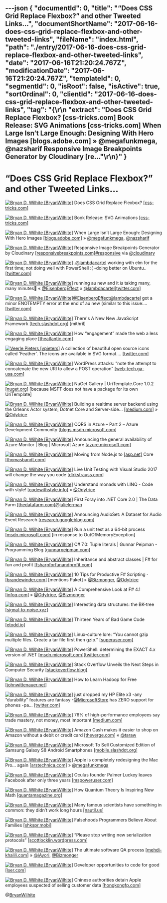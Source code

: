 ---json
{
  "documentId": 0,
  "title": "“Does CSS Grid Replace Flexbox?” and other Tweeted Links…",
  "documentShortName": "2017-06-16-does-css-grid-replace-flexbox-and-other-tweeted-links",
  "fileName": "index.html",
  "path": "./entry/2017-06-16-does-css-grid-replace-flexbox-and-other-tweeted-links",
  "date": "2017-06-16T21:20:24.767Z",
  "modificationDate": "2017-06-16T21:20:24.767Z",
  "templateId": 0,
  "segmentId": 0,
  "isRoot": false,
  "isActive": true,
  "sortOrdinal": 0,
  "clientId": "2017-06-16-does-css-grid-replace-flexbox-and-other-tweeted-links",
  "tag": "{\r\n  \"extract\": \"Does CSS Grid Replace Flexbox? [css-tricks.com] Book Release: SVG Animations [css-tricks.com] When Large Isn’t Large Enough: Designing With Hero Images [blogs.adobe.com] » @megafunkmega, @nazsharif Responsive Image Breakpoints Generator by Cloudinary [re...\"\r\n}"
}
---

# “Does CSS Grid Replace Flexbox?” and other Tweeted Links…

[<img alt="Bryan D. Wilhite [BryanWilhite]" src="https://songhay.blob.core.windows.net/shared-social-twitter/BryanWilhite.jpeg">](http://songhayblog.azurewebsites.net/ "Bryan D. Wilhite [BryanWilhite]") Does CSS Grid Replace Flexbox? [[css-tricks.com]](https://css-tricks.com/css-grid-replace-flexbox/)

[<img alt="Bryan D. Wilhite [BryanWilhite]" src="https://songhay.blob.core.windows.net/shared-social-twitter/BryanWilhite.jpeg">](http://songhayblog.azurewebsites.net/ "Bryan D. Wilhite [BryanWilhite]") Book Release: SVG Animations [[css-tricks.com]](https://css-tricks.com/book-release-svg-animations/)

[<img alt="Bryan D. Wilhite [BryanWilhite]" src="https://songhay.blob.core.windows.net/shared-social-twitter/BryanWilhite.jpeg">](http://songhayblog.azurewebsites.net/ "Bryan D. Wilhite [BryanWilhite]") When Large Isn’t Large Enough: Designing With Hero Images [[blogs.adobe.com]](https://blogs.adobe.com/creativecloud/best-practices-for-hero-images/) » [@megafunkmega](http://twitter.com/megafunkmega), [@nazsharif](http://twitter.com/nazsharif)

[<img alt="Bryan D. Wilhite [BryanWilhite]" src="https://songhay.blob.core.windows.net/shared-social-twitter/BryanWilhite.jpeg">](http://songhayblog.azurewebsites.net/ "Bryan D. Wilhite [BryanWilhite]") Responsive Image Breakpoints Generator by Cloudinary [[responsivebreakpoints.com]](http://responsivebreakpoints.com)[#responsive](http://twitter.com/search?q=%23responsive) via [@cloudinary](http://twitter.com/cloudinary)

[<img alt="Bryan D. Wilhite [BryanWilhite]" src="https://songhay.blob.core.windows.net/shared-social-twitter/BryanWilhite.jpeg">](http://songhayblog.azurewebsites.net/ "Bryan D. Wilhite [BryanWilhite]") .[@lambdacartel](http://twitter.com/lambdacartel) working with elm for the first time; not doing well with PowerShell :( -doing better on Ubuntu.. [[twitter.com]](https://twitter.com/BryanWilhite/status/873783001120874496/photo/1)

[<img alt="Bryan D. Wilhite [BryanWilhite]" src="https://songhay.blob.core.windows.net/shared-social-twitter/BryanWilhite.jpeg">](http://songhayblog.azurewebsites.net/ "Bryan D. Wilhite [BryanWilhite]") running au new and it *is* taking many, many minutes😬 « [@EisenbergEffect](http://twitter.com/EisenbergEffect) » [@lambdacartel](http://twitter.com/lambdacartel)[[twitter.com]](https://twitter.com/BryanWilhite/status/874409958988668929/photo/1)

[<img alt="Bryan D. Wilhite [BryanWilhite]" src="https://songhay.blob.core.windows.net/shared-social-twitter/BryanWilhite.jpeg">](http://songhayblog.azurewebsites.net/ "Bryan D. Wilhite [BryanWilhite]")[@EisenbergEffect](http://twitter.com/EisenbergEffect)[@lambdacartel](http://twitter.com/lambdacartel) got a minor ENOTEMPTY error at the end of au new (similar to this issue:… [[twitter.com]](https://twitter.com/i/web/status/874415449043156992)

[<img alt="Bryan D. Wilhite [BryanWilhite]" src="https://songhay.blob.core.windows.net/shared-social-twitter/BryanWilhite.jpeg">](http://songhayblog.azurewebsites.net/ "Bryan D. Wilhite [BryanWilhite]") There's A New New JavaScript Framework [[tech.slashdot.org]](https://tech.slashdot.org/story/17/04/01/0551220/theres-a-new-new-javascript-framework?utm_source=feedly1.0mainlinkanon&utm_medium=feed) [mithril]

[<img alt="Bryan D. Wilhite [BryanWilhite]" src="https://songhay.blob.core.windows.net/shared-social-twitter/BryanWilhite.jpeg">](http://songhayblog.azurewebsites.net/ "Bryan D. Wilhite [BryanWilhite]") How “engagement” made the web a less engaging place [[theatlantic.com]](https://www.theatlantic.com/technology/archive/2017/03/how-the-like-button-ruined-the-internet/519795/)

[<img alt="Veerle Pieters [vpieters]" src="https://songhay.blob.core.windows.net/shared-social-twitter/vpieters.png">](http://veerle.duoh.com/ "Veerle Pieters [vpieters]") A collection of beautiful open source icons called 'Feather'. The icons are available in SVG format.… [[twitter.com]](https://twitter.com/i/web/status/874843683262275585)

[<img alt="Bryan D. Wilhite [BryanWilhite]" src="https://songhay.blob.core.windows.net/shared-social-twitter/BryanWilhite.jpeg">](http://songhayblog.azurewebsites.net/ "Bryan D. Wilhite [BryanWilhite]") WordPress attacks: “note the attempt to concatenate the new URI to allow a POST operation” [[web-tech.ga-usa.com]](http://web-tech.ga-usa.com/2011/01/recent-wordpress-plugin-scans/index.html)

[<img alt="Bryan D. Wilhite [BryanWilhite]" src="https://songhay.blob.core.windows.net/shared-social-twitter/BryanWilhite.jpeg">](http://songhayblog.azurewebsites.net/ "Bryan D. Wilhite [BryanWilhite]") NuGet Gallery | UriTemplate.Core 1.0.2 [[nuget.org]](https://www.nuget.org/packages/UriTemplate.Core/) [because MSFT does not have a package for its own UriTemplate]

[<img alt="Bryan D. Wilhite [BryanWilhite]" src="https://songhay.blob.core.windows.net/shared-social-twitter/BryanWilhite.jpeg">](http://songhayblog.azurewebsites.net/ "Bryan D. Wilhite [BryanWilhite]") Building a realtime server backend using the Orleans Actor system, Dotnet Core and Server-side… [[medium.com]](https://medium.com/@MaartenSikkema/using-dotnet-core-orleans-redux-and-websockets-to-build-a-scalable-realtime-back-end-cd0b65ec6b4d) » [@Odytrice](http://twitter.com/Odytrice)

[<img alt="Bryan D. Wilhite [BryanWilhite]" src="https://songhay.blob.core.windows.net/shared-social-twitter/BryanWilhite.jpeg">](http://songhayblog.azurewebsites.net/ "Bryan D. Wilhite [BryanWilhite]") CQRS in Azure – Part 2 – Azure Development Community [[blogs.msdn.microsoft.com]](https://blogs.msdn.microsoft.com/azuredev/2017/04/03/cqrs-in-azure-part-2/)

[<img alt="Bryan D. Wilhite [BryanWilhite]" src="https://songhay.blob.core.windows.net/shared-social-twitter/BryanWilhite.jpeg">](http://songhayblog.azurewebsites.net/ "Bryan D. Wilhite [BryanWilhite]") Announcing the general availability of Azure Monitor | Blog | Microsoft Azure [[azure.microsoft.com]](https://azure.microsoft.com/en-us/blog/announcing-the-general-availability-of-azure-monitor/)

[<img alt="Bryan D. Wilhite [BryanWilhite]" src="https://songhay.blob.core.windows.net/shared-social-twitter/BryanWilhite.jpeg">](http://songhayblog.azurewebsites.net/ "Bryan D. Wilhite [BryanWilhite]") Moving from Node.js to [[asp.net]](http://ASP.NET) Core [[thomasbandt.com]](https://thomasbandt.com/posts/404)

[<img alt="Bryan D. Wilhite [BryanWilhite]" src="https://songhay.blob.core.windows.net/shared-social-twitter/BryanWilhite.jpeg">](http://songhayblog.azurewebsites.net/ "Bryan D. Wilhite [BryanWilhite]") Live Unit Testing with Visual Studio 2017 will change the way you code [[dirkstrauss.com]](https://dirkstrauss.com/live-unit-testing-visual-studio-2017/)

[<img alt="Bryan D. Wilhite [BryanWilhite]" src="https://songhay.blob.core.windows.net/shared-social-twitter/BryanWilhite.jpeg">](http://songhayblog.azurewebsites.net/ "Bryan D. Wilhite [BryanWilhite]") Understand monads with LINQ - Code with style! [[codewithstyle.info]](http://codewithstyle.info/understand-monads-linq/) « [@Odytrice](http://twitter.com/Odytrice)

[<img alt="Bryan D. Wilhite [BryanWilhite]" src="https://songhay.blob.core.windows.net/shared-social-twitter/BryanWilhite.jpeg">](http://songhayblog.azurewebsites.net/ "Bryan D. Wilhite [BryanWilhite]") First Foray into .NET Core 2.0 | The Data Farm [[thedatafarm.com]](http://thedatafarm.com/data-access/first-foray-into-net-core-2-0/)[@julielerman](http://twitter.com/julielerman)

[<img alt="Bryan D. Wilhite [BryanWilhite]" src="https://songhay.blob.core.windows.net/shared-social-twitter/BryanWilhite.jpeg">](http://songhayblog.azurewebsites.net/ "Bryan D. Wilhite [BryanWilhite]") Announcing AudioSet: A Dataset for Audio Event Research [[research.googleblog.com]](https://research.googleblog.com/2017/03/announcing-audioset-dataset-for-audio.html)

[<img alt="Bryan D. Wilhite [BryanWilhite]" src="https://songhay.blob.core.windows.net/shared-social-twitter/BryanWilhite.jpeg">](http://songhayblog.azurewebsites.net/ "Bryan D. Wilhite [BryanWilhite]") Run a unit test as a 64-bit process [[msdn.microsoft.com]](https://msdn.microsoft.com/en-us/library/ee782531.aspx?f=255&MSPPError=-2147217396) [in response to OutOfMemoryException]

[<img alt="Bryan D. Wilhite [BryanWilhite]" src="https://songhay.blob.core.windows.net/shared-social-twitter/BryanWilhite.jpeg">](http://songhayblog.azurewebsites.net/ "Bryan D. Wilhite [BryanWilhite]") C# 7.0: Tuple literals | Gunnar Peipman - Programming Blog [[gunnarpeipman.com]](http://gunnarpeipman.com/2017/04/csharp-tuple-literals/)

[<img alt="Bryan D. Wilhite [BryanWilhite]" src="https://songhay.blob.core.windows.net/shared-social-twitter/BryanWilhite.jpeg">](http://songhayblog.azurewebsites.net/ "Bryan D. Wilhite [BryanWilhite]") Inheritance and abstract classes | F# for fun and profit [[fsharpforfunandprofit.com]](https://fsharpforfunandprofit.com/posts/inheritance/)

[<img alt="Bryan D. Wilhite [BryanWilhite]" src="https://songhay.blob.core.windows.net/shared-social-twitter/BryanWilhite.jpeg">](http://songhayblog.azurewebsites.net/ "Bryan D. Wilhite [BryanWilhite]") 10 Tips for Productive F# Scripting · [[brandewinder.com]](http://brandewinder.com/2016/02/06/10-fsharp-scripting-tips/) [mentions Paket] » [@Bizmonger](http://twitter.com/Bizmonger), [@Odytrice](http://twitter.com/Odytrice)

[<img alt="Bryan D. Wilhite [BryanWilhite]" src="https://songhay.blob.core.windows.net/shared-social-twitter/BryanWilhite.jpeg">](http://songhayblog.azurewebsites.net/ "Bryan D. Wilhite [BryanWilhite]") A Comprehensive Look at F# 4.1 [[infoq.com]](https://www.infoq.com/articles/FSharp-4.1) » [@Odytrice](http://twitter.com/Odytrice), [@Bizmonger](http://twitter.com/Bizmonger)

[<img alt="Bryan D. Wilhite [BryanWilhite]" src="https://songhay.blob.core.windows.net/shared-social-twitter/BryanWilhite.jpeg">](http://songhayblog.azurewebsites.net/ "Bryan D. Wilhite [BryanWilhite]") Interesting data structures: the BK-tree [[signal-to-noise.xyz]](http://signal-to-noise.xyz/post/bk-tree/)

[<img alt="Bryan D. Wilhite [BryanWilhite]" src="https://songhay.blob.core.windows.net/shared-social-twitter/BryanWilhite.jpeg">](http://songhayblog.azurewebsites.net/ "Bryan D. Wilhite [BryanWilhite]") Thirteen Years of Bad Game Code [[etodd.io]](http://etodd.io/2017/03/29/thirteen-years-of-bad-game-code/)

[<img alt="Bryan D. Wilhite [BryanWilhite]" src="https://songhay.blob.core.windows.net/shared-social-twitter/BryanWilhite.jpeg">](http://songhayblog.azurewebsites.net/ "Bryan D. Wilhite [BryanWilhite]") Linux-culture lore: “You cannot gzip multiple files. Create a tar file first then gzip.” [[superuser.com]](https://superuser.com/questions/952653/what-happened-to-gzip-option-in-7-zip)

[<img alt="Bryan D. Wilhite [BryanWilhite]" src="https://songhay.blob.core.windows.net/shared-social-twitter/BryanWilhite.jpeg">](http://songhayblog.azurewebsites.net/ "Bryan D. Wilhite [BryanWilhite]") PowerShell: determining the EXACT 4.x version of .NET [[msdn.microsoft.com]](https://msdn.microsoft.com/en-us/library/hh925568%28v=vs.110%29.aspx?f=255&MSPPError=-2147217396)[[twitter.com]](https://twitter.com/BryanWilhite/status/874246255773396994/photo/1)

[<img alt="Bryan D. Wilhite [BryanWilhite]" src="https://songhay.blob.core.windows.net/shared-social-twitter/BryanWilhite.jpeg">](http://songhayblog.azurewebsites.net/ "Bryan D. Wilhite [BryanWilhite]") Stack Overflow Unveils the Next Steps in Computer Security [[stackoverflow.blog]](https://stackoverflow.blog/2017/03/30/stack-overflow-unveils-next-steps-computer-security/)

[<img alt="Bryan D. Wilhite [BryanWilhite]" src="https://songhay.blob.core.windows.net/shared-social-twitter/BryanWilhite.jpeg">](http://songhayblog.azurewebsites.net/ "Bryan D. Wilhite [BryanWilhite]") How to Learn Hadoop for Free [[johnwittenauer.net]](http://www.johnwittenauer.net/how-to-learn-hadoop-for-free/)

[<img alt="Bryan D. Wilhite [BryanWilhite]" src="https://songhay.blob.core.windows.net/shared-social-twitter/BryanWilhite.jpeg">](http://songhayblog.azurewebsites.net/ "Bryan D. Wilhite [BryanWilhite]") just dropped my HP Elite x3 -any “durability” features are fantasy -[@MicrosoftStore](http://twitter.com/MicrosoftStore) has ZERO support for phones -pa… [[twitter.com]](https://twitter.com/i/web/status/872592254946336768)

[<img alt="Bryan D. Wilhite [BryanWilhite]" src="https://songhay.blob.core.windows.net/shared-social-twitter/BryanWilhite.jpeg">](http://songhayblog.azurewebsites.net/ "Bryan D. Wilhite [BryanWilhite]") 76% of high-performance employees say trade mastery, not money, most important [[medium.com]](https://medium.com/@wbelk/76-of-high-performance-employees-say-trade-mastery-not-money-most-important-in-career-decisions-e0c457884d2e)

[<img alt="Bryan D. Wilhite [BryanWilhite]" src="https://songhay.blob.core.windows.net/shared-social-twitter/BryanWilhite.jpeg">](http://songhayblog.azurewebsites.net/ "Bryan D. Wilhite [BryanWilhite]") Amazon Cash makes it easier to shop on Amazon without a debit or credit card [[theverge.com]](http://www.theverge.com/2017/4/3/15161000/amazon-cash-account-balance-direct-deposit-retail-store-barcode) « [@taraw](http://twitter.com/taraw)

[<img alt="Bryan D. Wilhite [BryanWilhite]" src="https://songhay.blob.core.windows.net/shared-social-twitter/BryanWilhite.jpeg">](http://songhayblog.azurewebsites.net/ "Bryan D. Wilhite [BryanWilhite]") Microsoft To Sell Customized Edition of Samsung Galaxy S8 Android Smartphones [[mobile.slashdot.org]](https://mobile.slashdot.org/story/17/03/30/1812243/microsoft-to-sell-customized-edition-of-samsung-galaxy-s8-android-smartphones?utm_source=feedly1.0mainlinkanon&utm_medium=feed)

[<img alt="Bryan D. Wilhite [BryanWilhite]" src="https://songhay.blob.core.windows.net/shared-social-twitter/BryanWilhite.jpeg">](http://songhayblog.azurewebsites.net/ "Bryan D. Wilhite [BryanWilhite]") Apple is completely redesigning the Mac Pro… again [[arstechnica.com]](https://arstechnica.com/apple/2017/04/apple-is-completely-redesigning-the-mac-pro-again/) » [@megafunkmega](http://twitter.com/megafunkmega)

[<img alt="Bryan D. Wilhite [BryanWilhite]" src="https://songhay.blob.core.windows.net/shared-social-twitter/BryanWilhite.jpeg">](http://songhayblog.azurewebsites.net/ "Bryan D. Wilhite [BryanWilhite]") Oculus founder Palmer Luckey leaves Facebook after only three years [[mspoweruser.com]](https://mspoweruser.com/oculus-founder-palmer-luckey-leaves-facebook-three-years/)

[<img alt="Bryan D. Wilhite [BryanWilhite]" src="https://songhay.blob.core.windows.net/shared-social-twitter/BryanWilhite.jpeg">](http://songhayblog.azurewebsites.net/ "Bryan D. Wilhite [BryanWilhite]") How Quantum Theory Is Inspiring New Math [[quantamagazine.org]](https://www.quantamagazine.org/20170330-how-quantum-theory-is-inspiring-new-math/)

[<img alt="Bryan D. Wilhite [BryanWilhite]" src="https://songhay.blob.core.windows.net/shared-social-twitter/BryanWilhite.jpeg">](http://songhayblog.azurewebsites.net/ "Bryan D. Wilhite [BryanWilhite]") Many famous scientists have something in common: they didn’t work long hours [[nautil.us]](http://nautil.us/issue/46/balance/darwin-was-a-slacker-and-you-should-be-too)

[<img alt="Bryan D. Wilhite [BryanWilhite]" src="https://songhay.blob.core.windows.net/shared-social-twitter/BryanWilhite.jpeg">](http://songhayblog.azurewebsites.net/ "Bryan D. Wilhite [BryanWilhite]") Falsehoods Programmers Believe About Families [[shkspr.mobi]](https://shkspr.mobi/blog/2017/03/falsehoods-programmers-believe-about-families/)

[<img alt="Bryan D. Wilhite [BryanWilhite]" src="https://songhay.blob.core.windows.net/shared-social-twitter/BryanWilhite.jpeg">](http://songhayblog.azurewebsites.net/ "Bryan D. Wilhite [BryanWilhite]") “Please stop writing new serialization protocols” [[scottlocklin.wordpress.com]](https://scottlocklin.wordpress.com/2017/04/02/please-stop-writing-new-serialization-protocols/)

[<img alt="Bryan D. Wilhite [BryanWilhite]" src="https://songhay.blob.core.windows.net/shared-social-twitter/BryanWilhite.jpeg">](http://songhayblog.azurewebsites.net/ "Bryan D. Wilhite [BryanWilhite]") The ultimate software QA process [[mehdi-khalili.com]](http://www.mehdi-khalili.com/the-ultimate-software-qa-process) » [@iAyori](http://twitter.com/iAyori), [@Bizmonger](http://twitter.com/Bizmonger)

[<img alt="Bryan D. Wilhite [BryanWilhite]" src="https://songhay.blob.core.windows.net/shared-social-twitter/BryanWilhite.jpeg">](http://songhayblog.azurewebsites.net/ "Bryan D. Wilhite [BryanWilhite]") Developer opportunities to code for good [[lxer.com]](http://lxer.com/module/newswire/ext_link.php?rid=240830)

[<img alt="Bryan D. Wilhite [BryanWilhite]" src="https://songhay.blob.core.windows.net/shared-social-twitter/BryanWilhite.jpeg">](http://songhayblog.azurewebsites.net/ "Bryan D. Wilhite [BryanWilhite]") Chinese authorities detain Apple employees suspected of selling customer data [[hongkongfp.com]](https://www.hongkongfp.com/2017/06/08/china-uncovers-massive-underground-network-apple-employees-selling-customers-personal-data/)

@[BryanWilhite](https://twitter.com/BryanWilhite)
